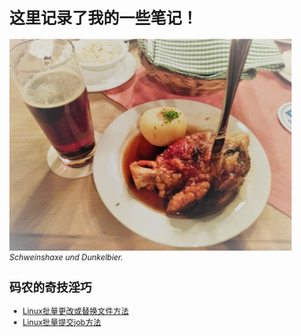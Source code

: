 # 这里记录了我的一些笔记！

![lecker](./figs/lecker.jpg)
*Schweinshaxe und Dunkelbier.*

## 码农的奇技淫巧
- [Linux批量更改或替换文件方法](./码农的奇技淫巧/Linux批量更改或替换文件方法.md)
- [Linux批量提交job方法](./码农的奇技淫巧/一次性提交多个job方法.md)